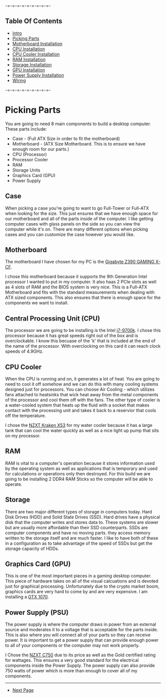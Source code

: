 -=-=-=-=-=-=-=-=-=-

Table Of Contents
-------------------
* [Intro](./README.md)
* [Picking Parts](./parts.md)
* [Motherboard Installation](./mobo.md)
* [CPU Installation](./cpu.md)
* [CPU Cooler Installation](./cooler.md)
* [RAM Installation](./ram.md)
* [Storage Installation](./storage.md)
* [GPU Installation](./gpu.md)
* [Power Supply Installation](./psu.md)
* [Wiring](./wiring.md)

-=-=-=-=-=-=-=-=-=-

Picking Parts
=============

You are going to need 8 main components to build a desktop computer. These parts include:
* Case - (Full ATX Size in order to fit the motherboard)
* Motherboard - (ATX Size Motherboard. This is to ensure we have enough room for our parts.)
* CPU (Processor)
* Processor Cooler
* RAM
* Storage Units
* Graphics Card (GPU)
* Power Supply

Case
-----
When picking a case you're going to want to go Full-Tower or Full-ATX when looking for the size. This just ensures that we have enough space for our motherboard and all of the parts inside of the computer. I like getting computer cases with glass panels on the side so you can view the computer while it's on. There are many different options when picking cases and you can customize the case however you would like.

Motherboard
-----
The motherboard I have chosen for my PC is the [Gigabyte Z390 GAMING X-CF](https://www.gigabyte.com/Motherboard/Z390-GAMING-X-rev-10#kf).

I chose this motherboard because it supports the 9th Generation Intel processor I wanted to put in my computer. It also haas 2 PCIe slots as well as 4 slots of RAM and the BIOS system is very nice. This is a Full-ATX Motherboard and fits with the standard measurements when dealing with ATX sized components. This also ensures that there is enough space for the components we want to install.

Central Processing Unit (CPU)
-----
The processor we are going to be installing is the Intel [i7-9700k](https://ark.intel.com/content/www/us/en/ark/products/186604/intel-core-i7-9700k-processor-12m-cache-up-to-4-90-ghz.html). I chose this processor because it has great speeds right out of the box and is overclockable. I know this becuase of the 'k' that is included at the end of the name of the processor. With overclocking on this card it can reach clock speeds of 4.9GHz.

CPU Cooler
-----
When the CPU is running and on, it generates a lot of heat. You are going to need to cool it off somehow and we can do this with many cooling systems designed just for processors. You can choose Air Cooling - which utilizes fans attached to heatsinks that wick heat away from the metal components of the processor and cool them off with the fans. The other type of cooler is a water-cooled system that heats up the fluid with a socket that makes contact with the processing unit and takes it back to a reservior that cools off the temperature.

I chose the [NZXT Kraken X53](https://www.newegg.com/nzxt-liquid-cooling-system-kraken-x/p/N82E16835146066?item=N82E16835146066&source=region&nm_mc=knc-googleadwords-pc&cm_mmc=knc-googleadwords-pc-_-pla-_-liquid+%2f+water+cooling-_-N82E16835146066&gclsrc=ds) for my water cooler because it has a large tank that can cool the water quickly as well as a nice light up pump that sits on my processor.

RAM
-----
RAM is vital to a computer's operation because it stores information used by the operating system as well as applications that is temporary and used for calculations or operations only then destroyed. For this build we are going to be installing 2 DDR4 RAM Sticks so the computer will be able to operate.

Storage
-----
There are two major different types of storage in computers today. Hard Disk Drives (HDD) and Solid State Drives (SSD). Hard drives have a physical disk that the computer writes and stores data to. These systems are slower but are usually more affordable than their SSD counterparts. SSDs are computer components and have no moving parts. they access memory written to the storage itself and are much faster. I like to have both of these in a configuration as to take advantage of the speed of SSDs but get the storage capacity of HDDs.

Graphics Card (GPU)
-----
This is one of the most important pieces in a gaming desktop computer. This piece of hardware takes on all of the visual calcuations and is devoted just for graphical processing. Unfortunately due to the crypto market boom, graphics cards are very hard to come by and are very expensive. I am installing a [GTX 1070](https://www.nvidia.com/en-in/geforce/products/10series/geforce-gtx-1070/).

Power Supply (PSU)
-----
The power supply is where the computer draws in power from an external source and moderates it to a voltage that is acceptable for the parts inside. This is also where you will connect all of your parts so they can receive power. It is important to get a power supply that can provide enough power to all of your components or the computer may not work properly.

I Chose the [NZXT C750](https://www.nzxt.com/products/c750) due to its price as well as the Gold certified rating for wattages. This ensures a very good standard for the electrical components inside the Power Supply. The power supply can also provide 750 watts of power which is more than enough to cover all of my components.

-----

* [Next Page](./mobo.md)
